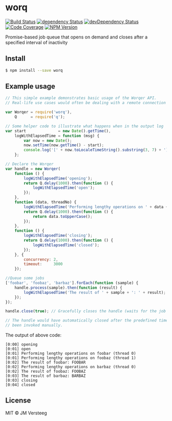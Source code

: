 # worq
[![Build Status][travis-image]][travis-url]
[![dependency Status][david-image]][david-url]
[![devDependency Status][david-dev-image]][david-dev-url]
[![Code Coverage][coveralls-image]][coveralls-url]
[![NPM Version][npm-image]][npm-url]

Promise-based job queue that opens on demand and closes after a specified interval of inactivity

## Install

```bash
$ npm install --save worq
```

## Example usage

```js
// This simple example demonstrates basic usage of the Worqer API.
// Real-life use cases would often be dealing with a remote connection such as SSH

var Worqer = require('worq'),
    Q      = require('q');

// Some helper code to illustrate what happens when in the output log
var start              = new Date().getTime(),
    logWithElapsedTime = function (msg) {
        var now = new Date();
        now.setTime(now.getTime() - start);
        console.log('[' + now.toLocaleTimeString().substring(3, 7) + '] ' + msg);
    };

// Declare the Worqer
var handle = new Worqer(
    function () {
        logWithElapsedTime('opening');
        return Q.delay(1000).then(function () {
            logWithElapsedTime('open');
        });
    },
    function (data, threadNo) {
        logWithElapsedTime('Performing lengthy operations on ' + data + ' (thread ' + threadNo + ')');
        return Q.delay(1000).then(function () {
            return data.toUpperCase();
        });
    },
    function () {
        logWithElapsedTime('closing');
        return Q.delay(1000).then(function () {
            logWithElapsedTime('closed');
        });
    }, {
        concurrency: 2,
        timeout:     3000
    });

//Queue some jobs
['foobar', 'foobaz', 'barbaz'].forEach(function (sample) {
    handle.process(sample).then(function (result) {
        logWithElapsedTime('The result of ' + sample + ': ' + result);
    });
});

handle.close(true); // Gracefully closes the handle (waits for the job queue to finish processing, then closes)

// The handle would have automatically closed after the predefined timeout of three seconds if the close method had not
// been invoked manually.
```

The output of above code:

```
[0:00] opening
[0:01] open
[0:01] Performing lengthy operations on foobar (thread 0)
[0:01] Performing lengthy operations on foobaz (thread 1)
[0:02] The result of foobar: FOOBAR
[0:02] Performing lengthy operations on barbaz (thread 0)
[0:02] The result of foobaz: FOOBAZ
[0:03] The result of barbaz: BARBAZ
[0:03] closing
[0:04] closed
```

## License

MIT © JM Versteeg

[travis-image]: https://img.shields.io/travis/jmversteeg/worq.svg?style=flat-square
[travis-url]: https://travis-ci.org/jmversteeg/worq

[david-image]: https://img.shields.io/david/jmversteeg/worq.svg?style=flat-square
[david-url]: https://david-dm.org/jmversteeg/worq

[david-dev-image]: https://img.shields.io/david/dev/jmversteeg/worq.svg?style=flat-square
[david-dev-url]: https://david-dm.org/jmversteeg/worq#info=devDependencies

[coveralls-image]: https://img.shields.io/coveralls/jmversteeg/worq.svg?style=flat-square
[coveralls-url]: https://coveralls.io/r/jmversteeg/worq

[npm-image]: https://img.shields.io/npm/v/worq.svg?style=flat-square
[npm-url]: https://www.npmjs.com/package/worq